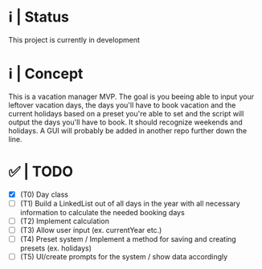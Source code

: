 # ℹ️ | Status
This project is currently in development

# ℹ️ | Concept
This is a vacation manager MVP.
The goal is you beeing able to input your leftover vacation days, the days you'll have to book vacation and the current holidays based on a preset you're able to set and the script will output the days you'll have to book. It should recognize weekends and holidays. 
A GUI will probably be added in another repo further down the line.

# ✅ | TODO
- [x] (T0) Day class
- [ ] (T1) Build a LinkedList out of all days in the year with all necessary information to calculate the needed booking days
- [ ] (T2) Implement calculation
- [ ] (T3) Allow user input (ex. currentYear etc.)
- [ ] (T4) Preset system / Implement a method for saving and creating presets (ex. holidays)
- [ ] (T5) UI/create prompts for the system / show data accordingly